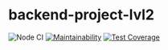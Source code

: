 # backend-project-lvl2

![Node CI](https://github.com/iFoxMan/backend-project-lvl2/workflows/Node%20CI/badge.svg)
[![Maintainability](https://api.codeclimate.com/v1/badges/0049aa7860f7974ffdf6/maintainability)](https://codeclimate.com/github/iFoxMan/backend-project-lvl2/maintainability)
[![Test Coverage](https://api.codeclimate.com/v1/badges/0049aa7860f7974ffdf6/test_coverage)](https://codeclimate.com/github/iFoxMan/backend-project-lvl2/test_coverage)
